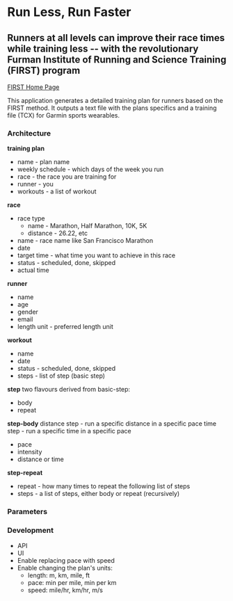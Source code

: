 # Run Less, Run Faster
## Runners at all levels can improve their race times while training less -- with the revolutionary Furman Institute of Running and Science Training (FIRST) program

[FIRST Home Page](http://www2.furman.edu/sites/first/Pages/default.aspx)

This application generates a detailed training plan for runners based on the FIRST method.
It outputs a text file with the plans specifics and a training file (TCX) for Garmin sports wearables.

### Architecture
**training plan**
- name - plan name
- weekly schedule - which days of the week you run
- race - the race you are training for
- runner - you
- workouts - a list of workout

**race**
- race type
  - name - Marathon, Half Marathon, 10K, 5K
  - distance - 26.22, etc
- name - race name like San Francisco Marathon
- date
- target time - what time you want to achieve in this race
- status - scheduled, done, skipped
- actual time

**runner**
- name
- age
- gender
- email
- length unit - preferred length unit

**workout**
- name
- date
- status - scheduled, done, skipped
- steps - list of step (basic step)

**step**
two flavours derived from basic-step:
- body
- repeat

**step-body**
distance step - run a specific distance in a specific pace
time step - run a specific time in a specific pace
- pace
- intensity
- distance or time

**step-repeat**
- repeat - how many times to repeat the following list of steps
- steps - a list of steps, either body or repeat (recursively)

### Parameters

### Development
- API
- UI
- Enable replacing pace with speed
- Enable changing the plan's units:
  - length: m, km, mile, ft
  - pace: min per mile, min per km
  - speed: mile/hr, km/hr, m/s
